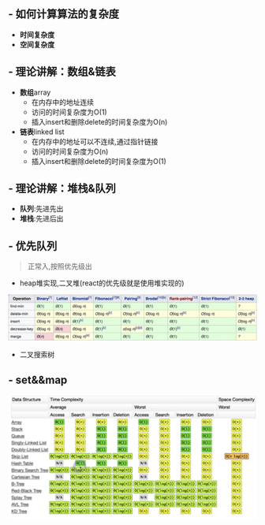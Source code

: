## - 如何计算算法的复杂度

- **时间复杂度**
- **空间复杂度**

##  - 理论讲解：数组&链表

- **数组**array
  - 在内存中的地址连续
  - 访问的时间复杂度为O(1)
  - 插入insert和删除delete的时间复杂度为O(n)
- **链表**linked list
  - 在内存中的地址可以不连续,通过指针链接
  - 访问的时间复杂度为O(n)
  - 插入insert和删除delete的时间复杂度为O(1)



## - 理论讲解：堆栈&队列

- **队列**:先进先出
- **堆栈**:先进后出

## - 优先队列

> 正常入,按照优先级出

- heap堆实现,二叉堆(react的优先级就是使用堆实现的)

![堆](./images/3-1.png)

- 二叉搜索树

## - set&&map

![images](./images/3-2.png)

